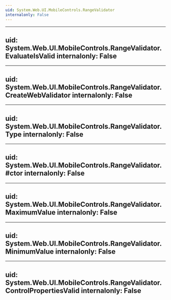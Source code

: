```yaml
---
uid: System.Web.UI.MobileControls.RangeValidator
internalonly: False
---
```


---
uid: System.Web.UI.MobileControls.RangeValidator.EvaluateIsValid
internalonly: False
---

---
uid: System.Web.UI.MobileControls.RangeValidator.CreateWebValidator
internalonly: False
---

---
uid: System.Web.UI.MobileControls.RangeValidator.Type
internalonly: False
---

---
uid: System.Web.UI.MobileControls.RangeValidator.#ctor
internalonly: False
---

---
uid: System.Web.UI.MobileControls.RangeValidator.MaximumValue
internalonly: False
---

---
uid: System.Web.UI.MobileControls.RangeValidator.MinimumValue
internalonly: False
---

---
uid: System.Web.UI.MobileControls.RangeValidator.ControlPropertiesValid
internalonly: False
---
